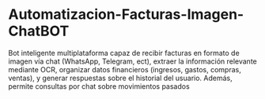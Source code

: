 # Automatizacion-Facturas-Imagen-ChatBOT
Bot inteligente multiplataforma capaz de recibir facturas en formato de imagen vía chat (WhatsApp, Telegram, ect), extraer la información relevante mediante OCR, organizar datos financieros (ingresos, gastos, compras, ventas), y generar respuestas sobre el historial del usuario. Además, permite consultas por chat sobre movimientos pasados
